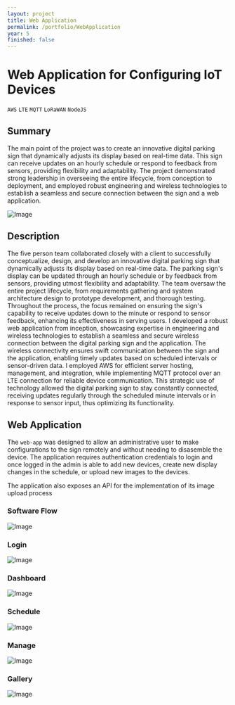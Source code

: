 ```yaml
---
layout: project
title: Web Application
permalink: /portfolio/WebApplication
year: 5
finished: false
---
```



# Web Application for Configuring IoT Devices

`AWS` `LTE` `MQTT` `LoRaWAN` `NodeJS`


## Summary

The main point of the project was to create an innovative digital parking sign that dynamically adjusts its display based on real-time data. This sign can receive updates on an hourly schedule or respond to feedback from sensors, providing flexibility and adaptability. The project demonstrated strong leadership in overseeing the entire lifecycle, from conception to deployment, and employed robust engineering and wireless technologies to establish a seamless and secure connection between the sign and a web application.

![Image](/assets/images/IoTParkingSign/sign.png)

## Description

The five person team collaborated closely with a client to successfully conceptualize, design, and develop an innovative digital parking sign that dynamically adjusts its display based on real-time data. The parking sign's display can be updated through an hourly schedule or by feedback from sensors, providing utmost flexibility and adaptability. The team oversaw the entire project lifecycle, from requirements gathering and system architecture design to prototype development, and thorough testing. Throughout the process, the focus remained on ensuring the sign's capability to receive updates down to the minute or respond to sensor feedback, enhancing its effectiveness in serving users. I developed a robust web application from inception, showcasing expertise in engineering and wireless technologies to establish a seamless and secure wireless connection between the digital parking sign and the application. The wireless connectivity ensures swift communication between the sign and the application, enabling timely updates based on scheduled intervals or sensor-driven data. I employed AWS for efficient server hosting, management, and integration, while implementing MQTT protocol over an LTE connection for reliable device communication. This strategic use of technology allowed the digital parking sign to stay constantly connected, receiving updates regularly through the scheduled minute intervals or in response to sensor input, thus optimizing its functionality.

## Web Application

The `web-app` was designed to allow an administrative user to make configurations to the sign remotely and without needing to disasemble the device. The application requires authentication credentials to login and once logged in the admin is able to add new devices, create new display changes in the schedule, or upload new images to the devices.

The application also exposes an API for the implementation of its image upload process

### Software Flow

![Image](/assets/images/IoTParkingSign/webappflow.png)

### Login

![Image](/assets/images/IoTParkingSign/login.png)

### Dashboard

![Image](/assets/images/IoTParkingSign/dashboard.png)

### Schedule

![Image](/assets/images/IoTParkingSign/schedule.png)

### Manage

![Image](/assets/images/IoTParkingSign/devices.png)

### Gallery

![Image](/assets/images/IoTParkingSign/gallery.png)